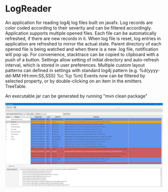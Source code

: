 # LogReader
An application for reading log4j log files built on javafx. Log records are color coded according to their severity and can be filtered accordingly.
Application supports multiple opened files.
Each file can be automatically refreshed, if there are new records in it.
When log file is reset, log entries in application are refreshed to mirror the actual state.
Parent directory of each opened file is being watched and when there is a new .log file, notification will pop up.
For convenience, stacktrace can be copied to clipboard with a push of a button.
Settings allow setting of initial directory and auto-refresh interval, which is stored in user preferences.
Multiple custom layout patterns can defined in settings with standard log4j pattern (e.g. %d{yyyy-dd-MM HH:mm:SS,SSS} %c %p %m)
Events now can be filtered by selected property, or by double-clicking on an item in the emitters TreeTable.


An executable jar can be generated by running "mvn clean package"

![Application screenshot](src/main/resources/Application_screenshot.png?raw=true "Application_screenshot")
